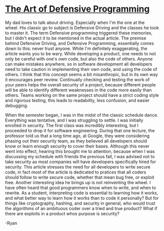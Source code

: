 # [The Art of Defensive Programming](https://medium.com/web-engineering-vox/the-art-of-defensive-programming-6789a9743ed4)

My dad loves to talk about driving. Especially when I'm the one at the wheel. His classic go to subject is Defensive Driving and the classes he took to master it. The term Defensive programming triggered these memories, but I didn't expect it to be mentioned in the actual article. The premise behind Defensive Driving, and Defensive Programming, essentially comes down to this: never trust anyone. While I'm definitely exaggerating, the article wants you to be wary. While developing a product, one needs to not only be careful with one's own code, but also the code of others. Anyone can make mistakes anywhere, so in software development all developers need to take caution in implementing their own code, and using the code of others. I think that this concept seems a bit misanthropic, but in its own way it encourages peer review. Continually checking and testing the work of your peers helps the overall security of a project, because different people will be able to identify different weaknesses in the code more easily than others. Teams working on the same project should have a strict coding style and rigorous testing, this leads to readability, less confusion, and easier debugging. 

When the semester began, I was in the midst of the classic schedule dance. Everything was tentative, and I was struggling to settle. I was initially enrolled in security. The first class was incredibly interesting, but I proceeded to drop it for software engineering. During that one lecture, the professor told us that a long time ago, at Google, they were considering phasing out their security team, as they believed all developers should know or learn enough security to cover their bases. Although this never went into effect, hearing this brought me to attention, because when I was discussing my schedule with friends the previous fall, I was advised not to take security as most companies will have developers specifically hired for security. This article stresses the need for all developers to write secure code, in fact most of the article is dedicated to pratices that all coders should follow to write secure code, whether that mean bug free, or exploit free. Another interesting idea he brings up is not reinventing the wheel. I have often heard that good programmers know when to write, and when to rewrite. As a student, interpreting code is essential to learning how it works, and what better way to learn how it works than to code it personally? But for things like cryptography, hashing, and security in general, who would trust the algorithms of an ambituous coder over a tried and true product? What if there are exploits in a product whos purpose is security? 

-Ryan
